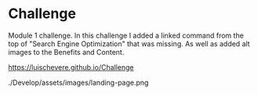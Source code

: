 # Challenge
Module 1 challenge.
In this challenge I added a linked command from the top of "Search Engine Optimization" that was missing. As well as added alt images to the Benefits and Content.

https://luischevere.github.io/Challenge

./Develop/assets/images/landing-page.png